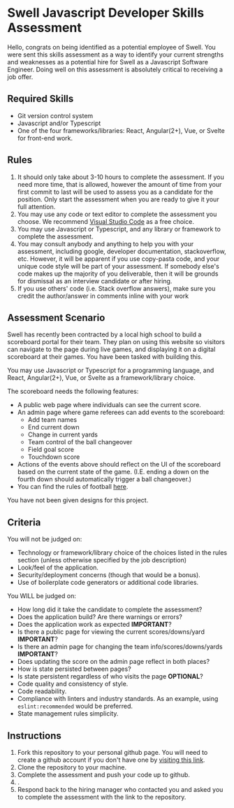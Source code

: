 # Swell Javascript Developer Skills Assessment
Hello, congrats on being identified as a potential employee of Swell. You were sent this skills assessment as a way to identify your current strengths and weaknesses as a potential hire for Swell as a Javascript Software Engineer. Doing well on this assessment is absolutely critical to receiving a job offer.

## Required Skills
- Git version control system
- Javascript and/or Typescript
- One of the four frameworks/libraries: React, Angular(2+), Vue, or Svelte for front-end work.

## Rules
1. It should only take about 3-10 hours to complete the assessment. If you need more time, that is allowed, however the amount of time from your first commit to last will be used to assess you as a candidate for the position. Only start the assessment when you are ready to give it your full attention.
2. You may use any code or text editor to complete the assessment you choose. We recommend [Visual Studio Code](https://code.visualstudio.com/) as a free choice.
3. You may use Javascript or Typescript, and any library or framework to complete the assessment.
4. You may consult anybody and anything to help you with your assessment, including google, developer documentation, stackoverflow, etc. However, it will be apparent if you use copy-pasta code, and your unique code style will be part of your assessment. If somebody else's code makes up the majority of you deliverable, then it will be grounds for dismissal as an interview candidate or after hiring.
5. If you use others' code (i.e. Stack overflow answers), make sure you credit the author/answer in comments inline with your work

## Assessment Scenario
Swell has recently been contracted by a local high school to build a scoreboard portal for their team. They plan on using this website so visitors can navigate to the page during live games, and displaying it on a digital scoreboard at their games. You have been tasked with building this.

You may use Javascript or Typescript for a programming language, and React, Angular(2+), Vue, or Svelte as a framework/library choice.

The scoreboard needs the following features:
- A public web page where individuals can see the current score.
- An admin page where game referees can add events to the scoreboard:
    - Add team names
    - End current down
    - Change in current yards
    - Team control of the ball changeover
    - Field goal score
    - Touchdown score
- Actions of the events above should reflect on the UI of the scoreboard based on the current state of the game. (I.E. ending a down on the fourth down should automatically trigger a ball changeover.)
- You can find the rules of football [here](https://operations.nfl.com/the-rules/2020-nfl-rulebook/).

You have not been given designs for this project.

## Criteria
You will not be judged on:
- Technology or framework/library choice of the choices listed in the rules section (unless otherwise specified by the job description)
- Look/feel of the application.
- Security/deployment concerns (though that would be a bonus).
- Use of boilerplate code generators or additional code libraries.

You WILL be judged on:
- How long did it take the candidate to complete the assessment?
- Does the application build? Are there warnings or errors?
- Does the application work as expected **IMPORTANT**?
- Is there a public page for viewing the current scores/downs/yard **IMPORTANT**?
- Is there an admin page for changing the team info/scores/downs/yards **IMPORTANT**?
- Does updating the score on the admin page reflect in both places?
- How is state persisted between pages?
- Is state persistent regardless of who visits the page **OPTIONAL**?
- Code quality and consistency of style.
- Code readability. 
- Compliance with linters and industry standards. As an example, using `eslint:recommended` would be preferred.
- State management rules simplicity.

## Instructions
1. Fork this repository to your personal github page. You will need to create a github account if you don't have one by [visiting this link](https://github.com/signup?ref_cta=Sign+up&ref_loc=header+logged+out&ref_page=%2F&source=header-home).
2. Clone the repository to your machine.
3. Complete the assessment and push your code up to github.
4. <ADD INSTRUCTIONS FOR LAUNCHING PROJECT HERE>.
5. Respond back to the hiring manager who contacted you and asked you to complete the assessment with the link to the repository.
